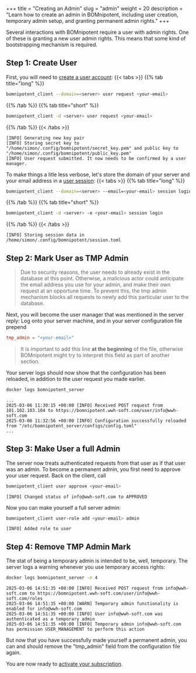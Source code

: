 +++
title = "Creating an Admin"
slug = "admin"
weight = 20
description = "Learn how to create an admin in BOMnipotent, including user creation, temporary admin setup, and granting permanent admin rights."
+++

Several interactions with BOMnipotent require a user with admin rights. One of these is granting a new user admin rights. This means that some kind of bootstrapping mechanism is required.

## Step 1: Create User
First, you will need to [create a user account](/client/basics/account-creation):
{{< tabs >}}
{{% tab title="long" %}}
```bash
bomnipotent_client --domain=<server> user request <your-email>
```
{{% /tab %}}
{{% tab title="short" %}}
```bash
bomnipotent_client -d <server> user request <your-email>
```
{{% /tab %}}
{{< /tabs >}}

``` {wrap="false" title="output"}
[INFO] Generating new key pair
[INFO] Storing secret key to "/home/simon/.config/bomnipotent/secret_key.pem" and public key to "/home/simon/.config/bomnipotent/public_key.pem"
[INFO] User request submitted. It now needs to be confirmed by a user manager.
```

To make things a litle less verbose, let's store the domain of your server and your email address in a [user session](/client/basics/user-session/):
{{< tabs >}}
{{% tab title="long" %}}
```bash
bomnipotent_client --domain=<server> --email=<your-email> session login
```
{{% /tab %}}
{{% tab title="short" %}}
```bash
bomnipotent_client -d <server> -e <your-email> session login
```
{{% /tab %}}
{{< /tabs >}}

``` {wrap="false" title="output"}
[INFO] Storing session data in /home/simon/.config/bomnipotent/session.toml
```

## Step 2: Mark User as TMP Admin

> Due to security reasons, the user needs to already exist in the database at this point. Otherwise, a malicious actor could anticipate the email address you use for your admin, and make their own request at an opportune time. To prevent this, the tmp admin mechanism blocks all requests to newly add this particular user to the database.

Next, you will become the user manager that was mentioned in the server reply: Log onto your server machine, and in your server configuration file prepend
```toml
tmp_admin = "<your-email>"
```

> It is important to add this line **at the beginning** of the file, otherwise BOMnipotent might try to interpret this field as part of another section.

Your server logs should now show that the configuration has been reloaded, in addition to the user request you made earlier.

```bash
docker logs bomnipotent_server
```
``` {wrap="false" title="output"}
...
2025-03-06 11:30:15 +00:00 [INFO] Received POST request from 101.102.103.104 to https://bomnipotent.wwh-soft.com/user/info@wwh-soft.com
2025-03-06 11:32:56 +00:00 [INFO] Configuration successfully reloaded from "/etc/bomnipotent_server/configs/config.toml"
...
```

## Step 3: Make User a full Admin

The server now treats authenticated requests from that user as if that user was an admin. To become a permanent admin, you first need to approve your user request. Back on the client, call

```bash
bomnipotent_client user approve <your-email>
```
``` {wrap="false" title="output"}
[INFO] Changed status of info@wwh-soft.com to APPROVED
```

Now you can make yourself a full server admin:
```bash
bomnipotent_client user-role add <your-email> admin
```
``` {wrap="false" title="output"}
[INFO] Added role to user
```

## Step 4: Remove TMP Admin Mark

The stat of being a temporary admin is intended to be, well, temporary. The server logs a warning whenever you use temporary access rights:
```bash
docker logs bomnipotent_server -n 4
```
``` {wrap="false" title="output"}
2025-03-06 14:51:35 +00:00 [INFO] Received POST request from info@wwh-soft.com to https://bomnipotent.wwh-soft.com/user/info@wwh-soft.com/roles
2025-03-06 14:51:35 +00:00 [WARN] Temporary admin functionality is enabled for info@wwh-soft.com
2025-03-06 14:51:35 +00:00 [INFO] User info@wwh-soft.com was authenticated as a temporary admin
2025-03-06 14:51:35 +00:00 [INFO] Temporary admin info@wwh-soft.com has permission USER_MANAGEMENT to perform this action
```

But now that you have successfully made yourself a permanent admin, you can and should remove the "tmp_admin" field from the configuration file again.

You are now ready to [activate your subscription](/server/setup/subscription/).
